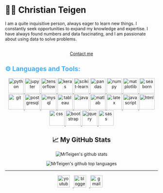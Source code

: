 <!-- First Section -->
<h1>👨‍💻 Christian Teigen</h1>

<!-- Gif (Drag and drop) -->
<p align:"center">
    I am a quite inquisitive person, always eager to learn new things. I constantly seek opportunities to expand my knowledge and expertise. I have always found numbers and data fascinating, and I am passionate about using data to solve problems.
<br>
<br>
<div align="center">
<a href="mailto:christianteigen94@gmail.com" target="_blank">
    <p>Contact me</p>
</a>
</div>
</p>
<!-- End First Section -->

<!-- Second Section -->
<h2 style="color: #44AEFB">⚙️ Languages and Tools:</h2>

<!-- Gif (Drag and drop) -->

<div align="center">
<a href="https://www.python.org/" target="blank_" rel="noreferrer">
    <img src="https://www.vectorlogo.zone/logos/python/python-icon.svg" alt="python" width="50px" height="50px"/>
</a>
<a href="https://jupyter.org/" target="blank_" rel="noreferrer">
    <img src="https://www.vectorlogo.zone/logos/jupyter/jupyter-icon.svg" alt="jupyter" width="50px" height="50px"/>
</a>
<a href="https://www.tensorflow.org/" target="blank_" rel="noreferrer">
    <img src="https://www.vectorlogo.zone/logos/tensorflow/tensorflow-icon.svg" alt="tensorflow" width="50px" height="50px"/>
</a>
<a href="https://keras.io/" target="blank_" rel="noreferrer">
    <img src="https://upload.wikimedia.org/wikipedia/commons/thumb/a/ae/Keras_logo.svg/1200px-Keras_logo.svg.png" alt="keras" width="50px" height="50px"/>
</a>
<a href="https://scikit-learn.org/stable/" target="blank_" rel="noreferrer">
    <img src="https://upload.wikimedia.org/wikipedia/commons/thumb/0/05/Scikit_learn_logo_small.svg/1200px-Scikit_learn_logo_small.svg.png" alt="scikit-learn" height="50px"/>
</a>
<a href="https://pandas.pydata.org/" target="blank_" rel="noreferrer">
    <img src="https://upload.wikimedia.org/wikipedia/commons/thumb/2/22/Pandas_mark.svg/274px-Pandas_mark.svg.png" alt="pandas" height="50px"/>
</a>
<a href="https://numpy.org/" target="blank_" rel="noreferrer">
    <img src="https://www.pythontutorial.net/wp-content/uploads/2022/08/numpy-tutorial.svg" alt="numpy" width="50px" height="50px"/>
</a>
<a href="https://matplotlib.org/" target="blank_" rel="noreferrer">
    <img src="https://upload.wikimedia.org/wikipedia/commons/thumb/8/84/Matplotlib_icon.svg/1200px-Matplotlib_icon.svg.png" alt="matplotlib" height="50px"/>
</a>
<a href="https://seaborn.pydata.org/" target="blank_" rel="noreferrer">
    <img src="https://miro.medium.com/v2/resize:fit:819/1*5VKgpRUCInBKmWBXFvSvvA.png" alt="seaborn" height="50px"/>
</a>
<a href="https://git-scm.com/" target="blank_" rel="noreferrer">
    <img src="https://www.vectorlogo.zone/logos/git-scm/git-scm-icon.svg" alt="git" width="50px" height="50px"/>
</a>
<a href="https://www.postgresql.org/" target="blank_" rel="noreferrer">
    <img src="https://www.vectorlogo.zone/logos/postgresql/postgresql-icon.svg" alt="postgresql" width="50px" height="50px"/>
</a>
<a href="https://www.mysql.com/" target="blank_" rel="noreferrer">
    <img src="https://www.vectorlogo.zone/logos/mysql/mysql-icon.svg" alt="mysql" width="50px" height="50px"/>
</a>
<a href="https://www.tableau.com/" target="blank_" rel="noreferrer">
    <img src="https://audienceview.com/wp-content/uploads/sites/2/2024/03/Tableau-Logo.png" alt="tableau"height="50px"/>
</a>
<a href="https://www.java.com/en/" target="blank_" rel="noreferrer">
    <img src="https://www.vectorlogo.zone/logos/java/java-icon.svg" alt="java" width="50px" height="50px"/>
</a>
<a href="https://www.mathworks.com/products/matlab.html" target="blank_" rel="noreferrer">
    <img src="https://upload.wikimedia.org/wikipedia/commons/2/21/Matlab_Logo.png" alt="matlab" width="50px" height="50px"/>
</a>
<a href="https://www.latex-project.org/" target="blank_" rel="noreferrer">
    <img src="https://img.icons8.com/color/512/latex.png" alt="latex" width="50px" height="50px"/>
</a>
<a href="https://developer.mozilla.org/en-US/docs/Web/JavaScript" target="blank_" rel="noreferrer">
    <img src="https://upload.wikimedia.org/wikipedia/commons/6/6a/JavaScript-logo.png" alt="javascript" width="50px" height="50px"/>
</a>
<a href="https://www.w3schools.com/html/" target="blank_" rel="noreferrer">
    <img src="https://upload.wikimedia.org/wikipedia/commons/thumb/3/38/HTML5_Badge.svg/800px-HTML5_Badge.svg.png" alt="html" width="50px" height="50px"/>
</a>
<a href="https://www.w3schools.com/css/" target="blank_" rel="noreferrer">
    <img src="https://upload.wikimedia.org/wikipedia/commons/thumb/6/62/CSS3_logo.svg/800px-CSS3_logo.svg.png" alt="css" width="50px" height="50px"/>
</a>
<a href="https://getbootstrap.com/" target="blank_" rel="noreferrer">
    <img src="https://upload.wikimedia.org/wikipedia/commons/thumb/b/b2/Bootstrap_logo.svg/1200px-Bootstrap_logo.svg.png" alt="bootstrap" width="50px" height="50px"/>
</a>
<a href="https://jquery.com/" target="blank_" rel="noreferrer">
    <img src="https://avatars.githubusercontent.com/u/70142?s=280&v=4" alt="jquery" width="50px" height="50px"/>
</a>
<a href="https://sass-lang.com/" target="blank_" rel="noreferrer">
    <img src="https://upload.wikimedia.org/wikipedia/commons/thumb/9/96/Sass_Logo_Color.svg/1200px-Sass_Logo_Color.svg.png" alt="sass" width="50px" height="50px"/>
</a>
</div>

<!-- End Second Section -->

<!-- Third Section -->
<h2 align="center">📈 My GitHub Stats</h2>

<p align="center">
<img src="https://github-readme-stats.vercel.app/api?username=MrTeigen&hide=stars,issues,contribs&show_icons=true)" alt="MrTeigen's github stats" />
</p>
<p align="center">
<img src="https://github-readme-stats.vercel.app/api/top-langs/?username=MrTeigen&layout=compact&hide=html,css" alt="MrTeigen's github top languages" />
</p>

---

<div class="footer" align="center" style="margin:15px;">
    <a href="https://www.christianteigen.com/" target="_blank">
        <img  style="margin:0 10px 10px 0;" src="https://christianteigen.com/Logo/Logo%20Christian%20Teigen%20-%20black%20on%20white_2.png" alt="youtube" width="40px"/>
    </a>
    <a href="https://www.freecodecamp.org/Christian_Teigen" target="_blank">
        <img style="margin:0 10px 10px 0;" src="https://design-style-guide.freecodecamp.org/downloads/fcc_primary_small.jpg" alt="blogger" height="40px"/>
    </a>
    <a href="mailto:christianteigen94@gmail.com" target="_blank">
        <img style="margin:0 10px 10px 0;" src="https://user-images.githubusercontent.com/78341798/194531383-ddb2b774-5bb9-491c-b601-4a4a7d9792fb.svg" alt="gmail" width="40px"/>
    </a>
</div>
